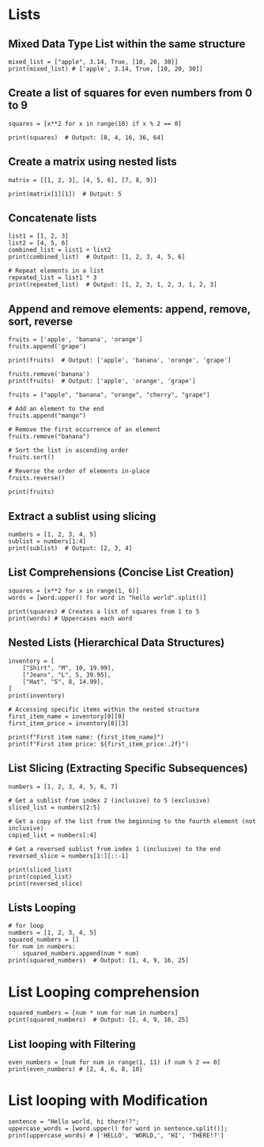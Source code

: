 # Lists

## Mixed Data Type List within the same structure
```
mixed_list = ["apple", 3.14, True, [10, 20, 30]]
print(mixed_list) # ['apple', 3.14, True, [10, 20, 30]]
```

## Create a list of squares for even numbers from 0 to 9
```
squares = [x**2 for x in range(10) if x % 2 == 0]

print(squares)  # Output: [0, 4, 16, 36, 64]
```

## Create a matrix using nested lists
```
matrix = [[1, 2, 3], [4, 5, 6], [7, 8, 9]]

print(matrix[1][1])  # Output: 5
```

## Concatenate lists
```
list1 = [1, 2, 3]
list2 = [4, 5, 6]
combined_list = list1 + list2
print(combined_list)  # Output: [1, 2, 3, 4, 5, 6]

# Repeat elements in a list
repeated_list = list1 * 3
print(repeated_list)  # Output: [1, 2, 3, 1, 2, 3, 1, 2, 3]
```

## Append and remove elements: append, remove, sort, reverse
```
fruits = ['apple', 'banana', 'orange']
fruits.append('grape')

print(fruits)  # Output: ['apple', 'banana', 'orange', 'grape']

fruits.remove('banana')
print(fruits)  # Output: ['apple', 'orange', 'grape']

fruits = ["apple", "banana", "orange", "cherry", "grape"]

# Add an element to the end
fruits.append("mango")

# Remove the first occurrence of an element
fruits.remove("banana")

# Sort the list in ascending order
fruits.sort()

# Reverse the order of elements in-place
fruits.reverse()

print(fruits)
```

## Extract a sublist using slicing
```
numbers = [1, 2, 3, 4, 5]
sublist = numbers[1:4]
print(sublist)  # Output: [2, 3, 4]
```

## List Comprehensions (Concise List Creation)
```
squares = [x**2 for x in range(1, 6)]  
words = [word.upper() for word in "hello world".split()]  

print(squares) # Creates a list of squares from 1 to 5
print(words) # Uppercases each word
```

## Nested Lists (Hierarchical Data Structures)
```
inventory = [
    ["Shirt", "M", 10, 19.99],
    ["Jeans", "L", 5, 39.95],
    ["Hat", "S", 8, 14.99],
]
print(inventory)

# Accessing specific items within the nested structure
first_item_name = inventory[0][0]
first_item_price = inventory[0][3]

print(f"First item name: {first_item_name}")
print(f"First item price: ${first_item_price:.2f}")
```

## List Slicing (Extracting Specific Subsequences)
```
numbers = [1, 2, 3, 4, 5, 6, 7]

# Get a sublist from index 2 (inclusive) to 5 (exclusive)
sliced_list = numbers[2:5]

# Get a copy of the list from the beginning to the fourth element (not inclusive)
copied_list = numbers[:4]

# Get a reversed sublist from index 1 (inclusive) to the end
reversed_slice = numbers[1:][::-1]

print(sliced_list)
print(copied_list)
print(reversed_slice)
```

## Lists Looping
```
# for loop
numbers = [1, 2, 3, 4, 5]
squared_numbers = []
for num in numbers:
    squared_numbers.append(num * num)
print(squared_numbers)  # Output: [1, 4, 9, 16, 25]
```

# List Looping comprehension
```
squared_numbers = [num * num for num in numbers]
print(squared_numbers)  # Output: [1, 4, 9, 16, 25]
```

## List looping with Filtering
```
even_numbers = [num for num in range(1, 11) if num % 2 == 0]
print(even_numbers) # [2, 4, 6, 8, 10]
```

# List looping with Modification
```
sentence = "Hello world, hi there!?";
uppercase_words = [word.upper() for word in sentence.split()];
print(uppercase_words) # ['HELLO', 'WORLD,', 'HI', 'THERE!?']
```
